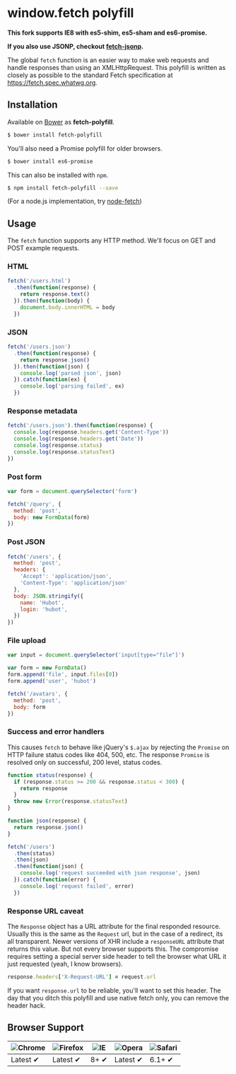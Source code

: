 # window.fetch polyfill

**This fork supports IE8 with es5-shim, es5-sham and es6-promise.**

**If you also use JSONP, checkout [fetch-jsonp](https://github.com/camsong/fetch-jsonp).**

The global `fetch` function is an easier way to make web requests and handle
responses than using an XMLHttpRequest. This polyfill is written as closely as
possible to the standard Fetch specification at https://fetch.spec.whatwg.org.

## Installation

Available on [Bower](http://bower.io) as **fetch-polyfill**.

```sh
$ bower install fetch-polyfill
```

You'll also need a Promise polyfill for older browsers.

```sh
$ bower install es6-promise
```

This can also be installed with `npm`.

```sh
$ npm install fetch-polyfill --save
```

(For a node.js implementation, try [node-fetch](https://github.com/bitinn/node-fetch))

## Usage

The `fetch` function supports any HTTP method. We'll focus on GET and POST
example requests.

### HTML

```javascript
fetch('/users.html')
  .then(function(response) {
    return response.text()
  }).then(function(body) {
    document.body.innerHTML = body
  })
```

### JSON

```javascript
fetch('/users.json')
  .then(function(response) {
    return response.json()
  }).then(function(json) {
    console.log('parsed json', json)
  }).catch(function(ex) {
    console.log('parsing failed', ex)
  })
```

### Response metadata

```javascript
fetch('/users.json').then(function(response) {
  console.log(response.headers.get('Content-Type'))
  console.log(response.headers.get('Date'))
  console.log(response.status)
  console.log(response.statusText)
})
```

### Post form

```javascript
var form = document.querySelector('form')

fetch('/query', {
  method: 'post',
  body: new FormData(form)
})
```

### Post JSON

```javascript
fetch('/users', {
  method: 'post',
  headers: {
    'Accept': 'application/json',
    'Content-Type': 'application/json'
  },
  body: JSON.stringify({
    name: 'Hubot',
    login: 'hubot',
  })
})
```

### File upload

```javascript
var input = document.querySelector('input[type="file"]')

var form = new FormData()
form.append('file', input.files[0])
form.append('user', 'hubot')

fetch('/avatars', {
  method: 'post',
  body: form
})
```

### Success and error handlers

This causes `fetch` to behave like jQuery's `$.ajax` by rejecting the `Promise`
on HTTP failure status codes like 404, 500, etc. The response `Promise` is
resolved only on successful, 200 level, status codes.

```javascript
function status(response) {
  if (response.status >= 200 && response.status < 300) {
    return response
  }
  throw new Error(response.statusText)
}

function json(response) {
  return response.json()
}

fetch('/users')
  .then(status)
  .then(json)
  .then(function(json) {
    console.log('request succeeded with json response', json)
  }).catch(function(error) {
    console.log('request failed', error)
  })
```

### Response URL caveat

The `Response` object has a URL attribute for the final responded resource.
Usually this is the same as the `Request` url, but in the case of a redirect,
its all transparent. Newer versions of XHR include a `responseURL` attribute
that returns this value. But not every browser supports this. The compromise
requires setting a special server side header to tell the browser what URL it
just requested (yeah, I know browsers).

``` ruby
response.headers['X-Request-URL'] = request.url
```

If you want `response.url` to be reliable, you'll want to set this header. The
day that you ditch this polyfill and use native fetch only, you can remove the
header hack.

## Browser Support

![Chrome](https://raw.github.com/alrra/browser-logos/master/chrome/chrome_48x48.png) | ![Firefox](https://raw.github.com/alrra/browser-logos/master/firefox/firefox_48x48.png) | ![IE](https://raw.github.com/alrra/browser-logos/master/internet-explorer/internet-explorer_48x48.png) | ![Opera](https://raw.github.com/alrra/browser-logos/master/opera/opera_48x48.png) | ![Safari](https://raw.github.com/alrra/browser-logos/master/safari/safari_48x48.png)
--- | --- | --- | --- | --- |
Latest ✔ | Latest ✔ | 8+ ✔ | Latest ✔ | 6.1+ ✔ |
